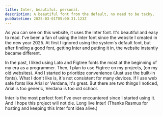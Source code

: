 ```yaml
---
title: Inter, beautiful. personal.
description: A beautiful font from the default, no need to be tacky.
pubDatetime: 2025-03-01T05:00:31.123Z
---
```

As you can see on this website, it uses the Inter font. It's beautiful and easy to read. I've been a fan of using the Inter font since the website I created in the new year 2025. At first I ignored using the system's default font, but after finding a good font, getting Inter and putting it in, the website instantly became different.

In the past, I liked using Lato and Figtree fonts the most at the beginning of my era as a programmer. Then, I plan to use Figtree on my projects, (on my old websites). And I started to prioritize convenience (Just use the built-in fonts). What I don't like is, it's not consistent for many devices. If I use web safe fonts like Arial or Verdana, it's great. But there are two things I noticed, Arial is too generic, Verdana is too old school.

Inter is the most perfect font I've ever encountered since I started using it. And I hope this project will not die. Long live Inter! (Thanks Rasmus for hosting and keeping this Inter font idea alive.)
